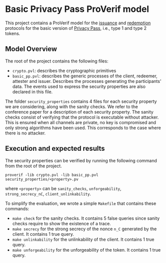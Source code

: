 # Basic Privacy Pass ProVerif model

This project contains a ProVerif model for the [issuance](https://datatracker.ietf.org/doc/draft-ietf-privacypass-protocol/) and [redemption](https://datatracker.ietf.org/doc/draft-ietf-privacypass-auth-scheme/) protocols for the basic version of [Privacy Pass](https://datatracker.ietf.org/doc/draft-ietf-privacypass-architecture/), i.e., type 1 and type 2 tokens.

## Model Overview

The root of the project contains the following files:
- `crypto.pvl`: describes the cryptographic primitives
- `basic_pp.pvl`: describes the generic processes of the client, redeemer, attester and issuer. Describes the processes generating the participants' data. The events used to express the security properties are also declared in this file.

The folder `security_properties` contains 4 files for each security property we are considering, along with the sanity checks. We refer to the conference paper for a description of each security property. The sanity checks consist of verifying that the protocol is executable without attacker. This is ensured when all channels are private, no key is compromised and only strong algorithms have been used. This corresponds to the case where there is no attacker.

## Execution and expected results

The security properties can be verified by running the following command from the root of the project.
```
proverif -lib crypto.pvl -lib basic_pp.pvl security_properties/<property>.pv
```
where `<property>` can be `sanity_checks`, `unforgeability`, `strong_secrecy_nC`, `client_unlinkability`.

To simplify the evaluation, we wrote a simple `Makefile` that contains these commands:
- `make check` for the sanity checks. It contains 5 false queries since sanity checks require to show the existence of a trace.
- `make secrecy` for the strong secrecy of the nonce `n_C` generated by the client. It contains 1 true query.
- `make unlinkability` for the unlinkability of the client. It contains 1 true query.
- `make unforgeability` for the unforgeability of the token. It contains 1 true query.

